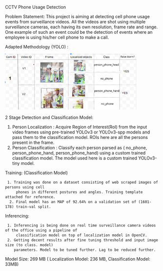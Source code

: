 CCTV Phone Usage Detection
                  
Problem Statement: This project is aiming at detecting cell phone usage events from surveillance videos. All the videos are shot using multiple surveillance cameras, each having its own resolution, frame rate and range. One example of such an event could be the detection of events where an employee is using his/her cell phone to make a call.

Adapted Methodology (YOLO) :

![](method.png)

2 Stage Detection and Classification Model:

1.	 Person Localization : Acquire Region of Interest(RoI) from the input video frames using pre-trained YOLOv3 or YOLOv3-spp models and pass them to the classification model. ROIs here are all the persons present in the frame.
2.	Person Classification : Classify each person parsed  as ( no_phone, person_phone_hand, person_phone_hand) using a custom trained classification model. The model used here is a custom trained YOLOv3-tiny model.

Training: (Classification Model)
     
     1. Training was done on a dataset consisting of web scraped images of persons using cell
         phones in different postures and angles. Training template attached for reference.
      2. Final model has an MAP of 92.64% on a validation set of (1601-178) train-val split.

Inferencing:
      
     1. Inferencing is being done on real time surveillance camera videos of the office using a pipeline of 
         classification model on top of localization model in OpenCV.
     2. Getting decent results after fine tuning threshold and input image size (to class. model)
        parameters. Model to be tuned further. Lag to be reduced further. 


Model Size: 269 MB ( Localization Model: 236 MB, Classification Model: 33MB)

